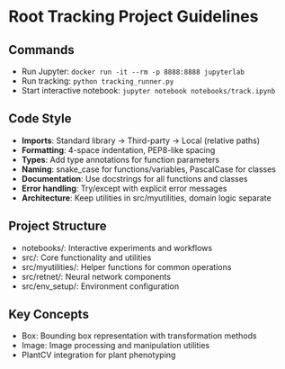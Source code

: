 # Root Tracking Project Guidelines

## Commands
- Run Jupyter: `docker run -it --rm -p 8888:8888 jupyterlab`
- Run tracking: `python tracking_runner.py`
- Start interactive notebook: `jupyter notebook notebooks/track.ipynb`

## Code Style
- **Imports**: Standard library → Third-party → Local (relative paths)
- **Formatting**: 4-space indentation, PEP8-like spacing
- **Types**: Add type annotations for function parameters
- **Naming**: snake_case for functions/variables, PascalCase for classes
- **Documentation**: Use docstrings for all functions and classes
- **Error handling**: Try/except with explicit error messages
- **Architecture**: Keep utilities in src/myutilities, domain logic separate

## Project Structure
- notebooks/: Interactive experiments and workflows
- src/: Core functionality and utilities
- src/myutilities/: Helper functions for common operations
- src/retnet/: Neural network components
- src/env_setup/: Environment configuration

## Key Concepts
- Box: Bounding box representation with transformation methods
- Image: Image processing and manipulation utilities
- PlantCV integration for plant phenotyping